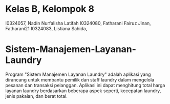 # Kelas B, Kelompok 8
I0324057, Nadin Nurfalisha Latifah
I0324080, Fatharani Fairuz Jinan, Fatharani21
I0324083, Listiana Sahida,

# Sistem-Manajemen-Layanan-Laundry
Program "Sistem Manajemen Layanan Laundry" adalah aplikasi yang dirancang untuk membantu pemilik dan staff laundry dalam mengelola pesanan dan transaksi pelanggan. Aplikasi ini dapat menghitung total harga layanan laundry berdasarkan beberapa aspek seperti, kecepatan laundry, jenis pakaian, dan berat total.
